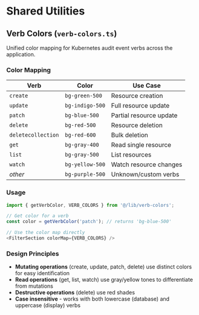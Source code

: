 # Shared Utilities

## Verb Colors (`verb-colors.ts`)

Unified color mapping for Kubernetes audit event verbs across the application.

### Color Mapping

| Verb | Color | Use Case |
|------|-------|----------|
| `create` | `bg-green-500` | Resource creation |
| `update` | `bg-indigo-500` | Full resource update |
| `patch` | `bg-blue-500` | Partial resource update |
| `delete` | `bg-red-500` | Resource deletion |
| `deletecollection` | `bg-red-600` | Bulk deletion |
| `get` | `bg-gray-400` | Read single resource |
| `list` | `bg-gray-500` | List resources |
| `watch` | `bg-yellow-500` | Watch resource changes |
| *other* | `bg-purple-500` | Unknown/custom verbs |

### Usage

```typescript
import { getVerbColor, VERB_COLORS } from '@/lib/verb-colors';

// Get color for a verb
const color = getVerbColor('patch'); // returns 'bg-blue-500'

// Use the color map directly
<FilterSection colorMap={VERB_COLORS} />
```

### Design Principles

- **Mutating operations** (create, update, patch, delete) use distinct colors for easy identification
- **Read operations** (get, list, watch) use gray/yellow tones to differentiate from mutations
- **Destructive operations** (delete) use red shades
- **Case insensitive** - works with both lowercase (database) and uppercase (display) verbs
